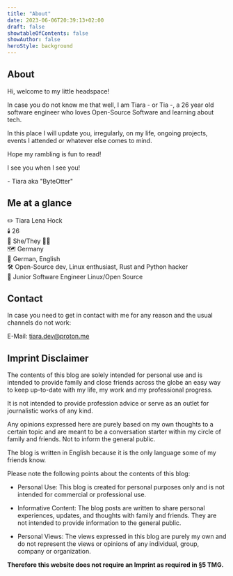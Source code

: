 ```yaml
---
title: "About"
date: 2023-06-06T20:39:13+02:00
draft: false
showtableOfContents: false
showAuthor: false
heroStyle: background
---
```

## About

Hi, welcome to my little headspace!

In case you do not know me that well, I am Tiara - or Tia -, a 26 year old software engineer who loves Open-Source Software and learning about tech.

In this place I will update you, irregularly, on my life, ongoing projects, events I attended or whatever else comes to mind.

Hope my rambling is fun to read!

I see you when I see you!

\- Tiara aka "ByteOtter"

## Me at a glance

:pencil2: Tiara Lena Hock<br>
:candle: 26<br>
:identification_card: She/They :transgender_flag:<br>
:world_map: Germany<br>
:speech_balloon: German, English<br>
:hammer_and_wrench: Open-Source dev, Linux enthusiast, Rust and Python hacker<br>
:office: Junior Software Engineer Linux/Open Source

## Contact

In case you need to get in contact with me for any reason and the usual channels do not work:

E-Mail: tiara.dev@proton.me

## Imprint Disclaimer

The contents of this blog are solely intended for personal use and is intended
to provide family and close friends across the globe an easy way to keep up-to-date
with my life, my work and my professional progress.

It is not intended to provide profession advice or serve as an outlet for journalistic works of any kind.

Any opinions expressed here are purely based on my own thoughts to a certain topic and are meant to be a conversation
starter within my circle of family and friends. Not to inform the general public.

The blog is written in English because it is the only language some of my friends know.

Please note the following points about the contents of this blog:

- Personal Use: This blog is created for personal purposes only and is not intended for commercial or professional use.

- Informative Content: The blog posts are written to share personal experiences, updates, and thoughts with family and friends. They are not intended to provide information to the general public.

- Personal Views: The views expressed in this blog are purely my own and do not represent the views or opinions of any individual, group, company or organization.

**Therefore this website does not require an Imprint as required in §5 TMG.**

